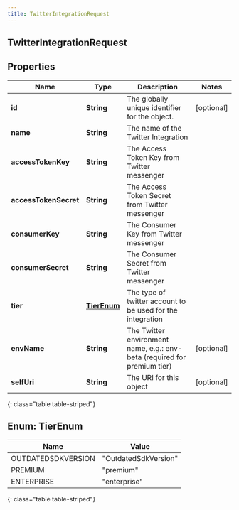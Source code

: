 ```yaml
---
title: TwitterIntegrationRequest
---
```

## TwitterIntegrationRequest


## Properties

| Name | Type | Description | Notes |
| ------------ | ------------- | ------------- | ------------- |
| **id** | **String** | The globally unique identifier for the object. |  [optional] |
| **name** | **String** | The name of the Twitter Integration |  |
| **accessTokenKey** | **String** | The Access Token Key from Twitter messenger |  |
| **accessTokenSecret** | **String** | The Access Token Secret from Twitter messenger |  |
| **consumerKey** | **String** | The Consumer Key from Twitter messenger |  |
| **consumerSecret** | **String** | The Consumer Secret from Twitter messenger |  |
| **tier** | [**TierEnum**](#TierEnum) | The type of twitter account to be used for the integration |  |
| **envName** | **String** | The Twitter environment name, e.g.: env-beta (required for premium tier) |  [optional] |
| **selfUri** | **String** | The URI for this object |  [optional] |
{: class="table table-striped"}


<a name="TierEnum"></a>

## Enum: TierEnum

| Name | Value |
| ---- | ----- |
| OUTDATEDSDKVERSION | &quot;OutdatedSdkVersion&quot; |
| PREMIUM | &quot;premium&quot; |
| ENTERPRISE | &quot;enterprise&quot; |
{: class="table table-striped"}



